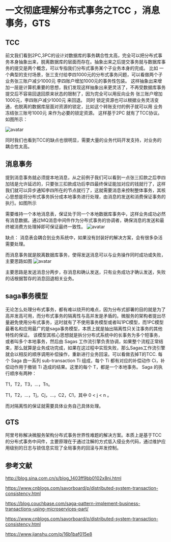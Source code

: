 # 一文彻底理解分布式事务之TCC ，消息事务，GTS

## TCC
前文我们看到2PC,3PC的设计对数据库的事务耦合性太高，完全可以把分布式事务本身抽象出来，脱离数据库的层面而存在。抽象出来之后提交事务就与数据库事务的提交是两个概念，可以专指我们分布式事务某个子业务本身的完成。
比如 一个典型的支付场景，张三支付给李四1000元的分布式事务问题，可以看做两个子业务张三账户减少1000元 李四账户增加1000元的事务性包装。
这样抽象出来增加一层是计算机重要的思想，我们发现这样抽象出来更灵活了，不再受数据库事务提交后不容易回退回原来状态的限制了，因为完全可以用反向业务 张三账户增加1000元，李四账户减少1000元 来回退。
同时 锁定资源也可以根据业务灵活变通，也脱离的数据库层面对资源的锁定，比如这个转账支付的例子就可以用 业务 冻结张三账号1000元 来作为必要的锁定资源。
这样基于2PC 就有了TCC协议。
如图所示：

![avatar](https://timgsa.baidu.com/timg?image&quality=80&size=b9999_10000&sec=1548242071283&di=94c9f0c550d353d82cde63da7b3c185f&imgtype=0&src=http%3A%2F%2Fimage.bubuko.com%2Finfo%2F201808%2F20180822005012945131.png)

同时我们也看到TCC的缺点也很明显，需要大量的业务代码开发支持，对业务的耦合性太高。

## 消息事务
提到消息事务就必须提本地消息，从之前例子我们可以看到一点张三扣款之后李四加钱是允许延迟的，只要张三扣款成功后李四最终保证能加对应的钱就行了，这样我们就可以异步通知李四所在的节点就行了，这就需要消息来控制整体事务，其核心思想是将分布式事务拆分成本地事务进行处理，由消息的发送和消费保证事务的执行。如图所示

需要维持一个本地消息表，保证处于同一个本地数据库事务中，这样业务成功必然有消息数据。通过MQ消息中间件作为分布式事务的协调者，确保消息的发送和最终被消费方处理掉即可保证最终一致性。
![avatar](https://timgsa.baidu.com/timg?image&quality=80&size=b9999_10000&sec=1548241686498&di=96487d1b42384f16b24c432c13c9199d&imgtype=0&src=http%3A%2F%2Fupload-images.jianshu.io%2Fupload_images%2F6807865-cabc7f577be88e9a.png)

缺点： 消息表会耦合到业务系统中，如果没有封装好的解决方案，会有很多杂活需要处理。

而消息事务就是脱离数据库事务，使得发送消息可以与业务操作同时成功或失败，主要思路如图
![avatar](http://image20.it168.com/201806_0x0/3205/9e12c05adde28f9f.jpg)

主要思路是发送消息分两步，存消息和确认发送，只有业务成功才确认发送，失败的话根据暂存的消息回退相关业务。

## saga事务模型
无论怎么处理分布式事务，都有难以绕开的难点，因为分布式部署的目的就是为了高并发高可用，而分布式事务的隔离性与高并发是矛盾的。微服务的架构者提出尽量避免使用分布式事务，这时就有了不使用事务模型或者叫1PC模型，而1PC模型最著名和应用最广的是saga事务模型，本质上就是抽出隔离性只关注事务的其他特性的保证。
该模型其核心思想就是拆分分布式系统中的长事务为多个短事务，或者叫多个本地事务，然后由 Sagas 工作流引擎负责协调，如果整个流程正常结束，那么就算是业务成功完成，如果在这过程中实现失败，那么Sagas工作流引擎就会以相反的顺序调用补偿操作，重新进行业务回滚。可以看做去掉T的TCC.
每个 Saga 由一系列 sub-transaction Ti 组成，每个 Ti 都有对应的补偿动作 Ci，补偿动作用于撤销 Ti 造成的结果。这里的每个 T，都是一个本地事务。
Saga 的执行顺序有两种：

T1，T2，T3，...，Tn。

T1，T2，...，Tj，Cj，...，C2，C1，其中 0 < j < n 。

而对隔离性的保证就需要具体业务自己具体处理。

## GTS
阿里号称解决微服务架构分布式事务世界性难题的解决方案。本质上是基于TCC的分布式事务中间件，主要原理在于通过注解的方式低入侵业务代码，通过维护应用级别的日志与锁信息实现了全局事务的回滚与并发控制。

## 参考文献
http://blog.sina.com.cn/s/blog_1403ff9bb0102x8ni.html

https://www.cnblogs.com/savorboard/p/distributed-system-transaction-consistency.html

https://blog.couchbase.com/saga-pattern-implement-business-transactions-using-microservices-part/

https://www.cnblogs.com/savorboard/p/distributed-system-transaction-consistency.html

https://www.jianshu.com/p/16b1baf015e8

